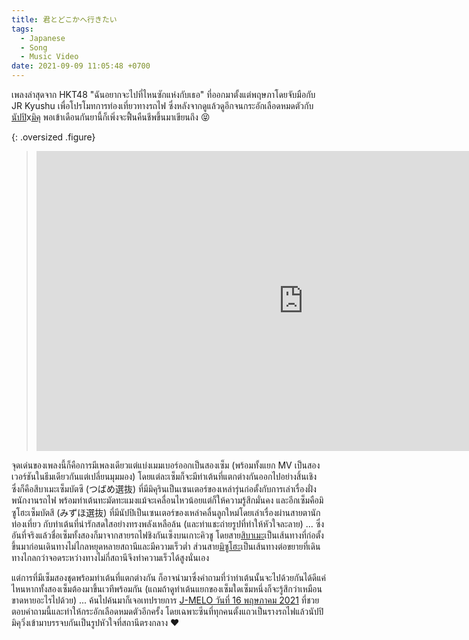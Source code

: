```yaml
---
title: 君とどこかへ行きたい
tags:
  - Japanese
  - Song
  - Music Video
date: 2021-09-09 11:05:48 +0700
---
```


เพลงล่าสุดจาก HKT48 "ฉันอยากจะไปที่ไหนซักแห่งกับเธอ" ที่ออกมาตั้งแต่พฤษภาโดยจับมือกับ JR Kyushu เพื่อโปรโมทการท่องเที่ยวทางรถไฟ ซึ่งหลังจากดูแล้วดูอีกจนกระอักเลือดหมดตัวกับ[นัปปิ][nappi]x[มิคุ][mikurin] พอเข้าเดือนกันยานี้ก็เพิ่งจะฟื้นคืนชีพขึ้นมาเขียนถึง 😝

{: .oversized .figure}
> <iframe width="853" height="480" src="https://www.youtube.com/embed/D-y9j21ls_k" title="YouTube video player" frameborder="0" allow="accelerometer; autoplay; clipboard-write; encrypted-media; gyroscope; picture-in-picture" allowfullscreen></iframe>

จุดเด่นของเพลงนี้ก็คือการมีเพลงเดียวแต่แบ่งเมมเบอร์ออกเป็นสองเซ็ม (พร้อมทั้งแยก MV เป็นสองเวอร์ชันในธีมเดียวกันแต่เปลี่ยนมุมมอง) โดยแต่ละเซ็มก็จะมีท่าเต้นที่แตกต่างกันออกไปอย่างสิ้นเชิง ซึ่งก็คือสึบาเมะเซ็มบัตซึ (つばめ選抜) ที่มีมิคุรินเป็นเซนเตอร์ของเหล่ารุ่นก่อตั้งกับการเล่าเรื่องฝั่งพนักงานรถไฟ พร้อมท่าเต้นทะมัดทะแมงแม้จะเคลื่อนไหวน้อยแต่ก็ให้ความรู้สึกมั่นคง และอีกเซ็มคือมิซูโฮะเซ็มบัตสึ (みずほ選抜) ที่มีนัปปิเป็นเซนเตอร์ของเหล่าคลื่นลูกใหม่โดยเล่าเรื่องผ่านสายตานักท่องเที่ยว กับท่าเต้นที่น่ารักสดใสอย่างทรงพลังเหลือล้น (และท่าแชะถ่ายรูปที่ทำให้หัวใจละลาย) ... ซึ่งอันที่จริงแล้วชื่อเซ็มทั้งสองก็มาจากสายรถไฟชิงกันเซ็งบนเกาะคิวชู โดยสาย[สิบาเมะ][tsubame]เป็นเส้นทางที่ก่อตั้งขึ้นมาก่อนเดินทางไม่ไกลหยุดหลายสถานีและมีความเร็วต่ำ ส่วนสาย[มิซูโฮะ][mizuho]เป็นเส้นทางต่อขยายที่เดินทางไกลกว่าจอดระหว่างทางไม่กี่สถานีจึงทำความเร็วได้สูงนั่นเอง

แต่การที่มีเซ็มสองชุดพร้อมท่าเต้นที่แตกต่างกัน ก็อาจนำมาซึ่งคำถามที่ว่าท่าเต้นนั้นจะไปด้วยกันได้ดีแค่ไหนหากทั้งสองเซ็มต้องมาขึ้นเวทีพร้อมกัน (แถมถ้าดูท่าเต้นแยกของเซ็มใดเซ็มหนึ่งก็จะรู้สึกว่าเหมือนขาดหายอะไรไปด้วย) ... ค้นไปค้นมาก็เจอเทปรายการ [J-MELO วันที่ 16 พฤษภาคม 2021][j-melo video] ที่ชวยตอบคำถามนี้และทำให้กระอักเลือดหมดตัวอีกครั้ง โดยเฉพาะซีนที่ทุกคนตั้งแถวเป็นรางรถไฟแล้วนัปปิมิคุวิ่งเข้ามาบรรจบกันเป็นรูปหัวใจที่สถานีตรงกลาง ❤️


[j-melo video]: //facebook.com/watch/?v=765175790813972

[mikurin]: //ja.wikipedia.org/wiki/田中美久
[nappi]: //ja.wikipedia.org/wiki/運上弘菜

[tsubame]: //en.wikipedia.org/wiki/Tsubame_(train)
[mizuho]: //en.wikipedia.org/wiki/Mizuho_(train)
